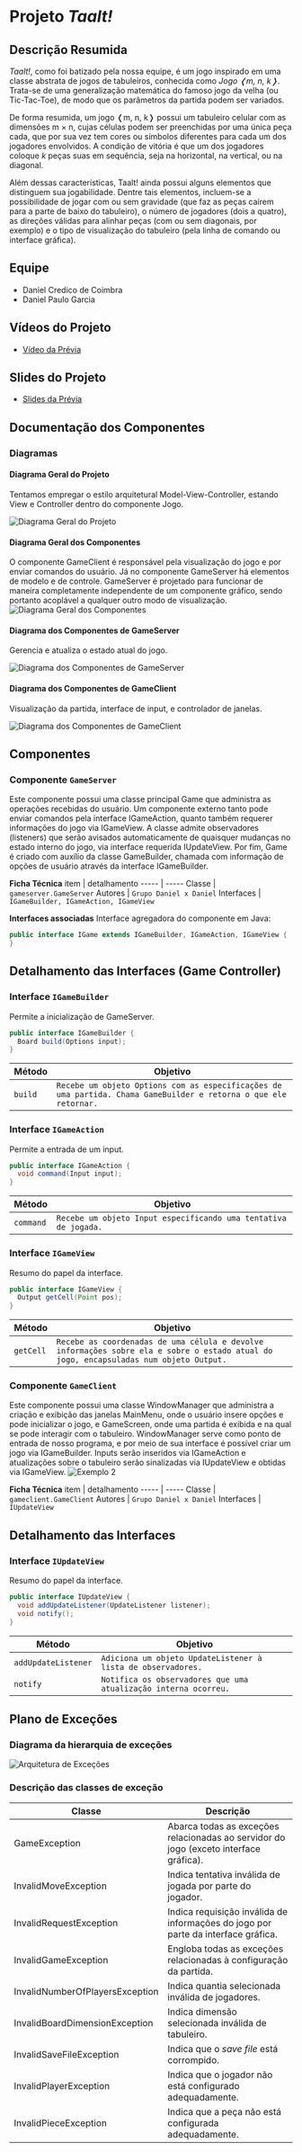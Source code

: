 # Projeto _Taalt!_

## Descrição Resumida

_Taalt!_, como foi batizado pela nossa equipe, é um jogo inspirado em uma classe abstrata de jogos de tabuleiros, conhecida como _Jogo ❬m, n, k❭_. Trata-se de uma generalização matemática do famoso jogo da velha (ou Tic-Tac-Toe), de modo que os parâmetros da partida podem ser variados.

De forma resumida, um jogo ❬m, n, k❭ possui um tabuleiro celular com as dimensões m × n, cujas células podem ser preenchidas por uma única peça cada, que por sua vez tem cores ou símbolos diferentes para cada um dos jogadores envolvidos. A condição de vitória é que um dos jogadores coloque *k* peças suas em sequência, seja na horizontal, na vertical, ou na diagonal.

Além dessas características, Taalt! ainda possui alguns elementos que distinguem sua jogabilidade. Dentre tais elementos, incluem-se a possibilidade de jogar com ou sem gravidade (que faz as peças caírem para a parte de baixo do tabuleiro), o número de jogadores (dois a quatro), as direções válidas para alinhar peças (com ou sem diagonais, por exemplo) e o tipo de visualização do tabuleiro (pela linha de comando ou interface gráfica).



## Equipe
* Daniel Credico de Coimbra
* Daniel Paulo Garcia


## Vídeos do Projeto
* [Vídeo da Prévia](assets/Prévia_Vídeo.mp4)


## Slides do Projeto
* [Slides da Prévia](assets/Prévia_Slides.pdf)



## Documentação dos Componentes

### Diagramas

#### Diagrama Geral do Projeto
Tentamos empregar o estilo arquitetural Model-View-Controller, estando View e Controller dentro do componente Jogo.

![Diagrama Geral do Projeto](assets/Arquitetura_Geral.png)

#### Diagrama Geral dos Componentes
O componente GameClient é responsável pela visualização do jogo e por enviar comandos do usuário. Já no componente GameServer há elementos de modelo e de controle. GameServer é projetado para funcionar de maneira completamente independente de um componente gráfico, sendo portanto acoplável a qualquer outro modo de visualização.
![Diagrama Geral dos Componentes](assets/Arquitetura_Componentes.png)

#### Diagrama dos Componentes de GameServer
Gerencia e atualiza o estado atual do jogo.

![Diagrama dos Componentes de GameServer](assets/Arquitetura_GameServer.png)

#### Diagrama dos Componentes de GameClient
Visualização da partida, interface de input, e controlador de janelas.

![Diagrama dos Componentes de GameClient](assets/Arquitetura_GameClient.png)



## Componentes

### Componente `GameServer`
Este componente possui uma classe principal Game que administra as operações recebidas do usuário. Um componente externo tanto pode enviar comandos pela interface IGameAction, quanto também requerer informações do jogo via IGameView. A classe admite observadores (listeners) que serão avisados automaticamente de quaisquer mudanças no estado interno do jogo, via interface requerida IUpdateView. Por fim, Game é criado com auxílio da classe GameBuilder, chamada com informação de opções de usuário através da interface IGameBuilder.

**Ficha Técnica**
item | detalhamento
----- | -----
Classe | `gameserver.GameServer`
Autores | `Grupo Daniel x Daniel`
Interfaces | `IGameBuilder, IGameAction, IGameView`

**Interfaces associadas**
Interface agregadora do componente em Java:
~~~java
public interface IGame extends IGameBuilder, IGameAction, IGameView {
}
~~~

## Detalhamento das Interfaces (Game Controller)
### Interface `IGameBuilder`
Permite a inicialização de GameServer.
~~~java
public interface IGameBuilder {
  Board build(Options input);
}
~~~
Método | Objetivo
-------| --------
`build` | `Recebe um objeto Options com as especificações de uma partida. Chama GameBuilder e retorna o que ele retornar.`

### Interface `IGameAction`
Permite a entrada de um input.
~~~java
public interface IGameAction {
  void command(Input input);
}
~~~
Método | Objetivo
-------| --------
`command` | `Recebe um objeto Input especificando uma tentativa de jogada.`

### Interface `IGameView`
Resumo do papel da interface.
~~~java
public interface IGameView {
  Output getCell(Point pos);
}
~~~
Método | Objetivo
-------| --------
`getCell` | `Recebe as coordenadas de uma célula e devolve informações sobre ela e sobre o estado atual do jogo, encapsuladas num objeto Output.`



### Componente `GameClient`
Este componente possui uma classe WindowManager que administra a criação e exibição das janelas MainMenu, onde o usuário insere opções e pode inicializar o jogo, e GameScreen, onde uma partida é exibida e na qual se pode interagir com o tabuleiro. WindowManager serve como ponto de entrada de nosso programa, e por meio de sua interface é possível criar um jogo via IGameBuilder. Inputs serão inseridos via IGameAction e atualizações sobre o tabuleiro serão sinalizadas via IUpdateView e obtidas via IGameView.
![Exemplo 2](assets/imagem)

**Ficha Técnica**
item | detalhamento
----- | -----
Classe | `gameclient.GameClient`
Autores | `Grupo Daniel x Daniel`
Interfaces | `IUpdateView`

## Detalhamento das Interfaces

### Interface `IUpdateView`
Resumo do papel da interface.
~~~java
public interface IUpdateView {
  void addUpdateListener(UpdateListener listener);
  void notify();
}
~~~
Método | Objetivo
-------| --------
`addUpdateListener` | `Adiciona um objeto UpdateListener à lista de observadores.`
`notify` | `Notifica os observadores que uma atualização interna ocorreu.`



## Plano de Exceções

### Diagrama da hierarquia de exceções
![Arquitetura de Exceções](assets/Arquitetura_Exceções.png)

### Descrição das classes de exceção
Classe | Descrição
----- | -----
GameException | Abarca todas as exceções relacionadas ao servidor do jogo (exceto interface gráfica).
InvalidMoveException | Indica tentativa inválida de jogada por parte do jogador.
InvalidRequestException | Indica requisição inválida de informações do jogo por parte da interface gráfica.
InvalidGameException | Engloba todas as exceções relacionadas à configuração da partida.
InvalidNumberOfPlayersException | Indica quantia selecionada inválida de jogadores.
InvalidBoardDimensionException | Indica dimensão selecionada inválida de tabuleiro.
InvalidSaveFileException | Indica que o _save file_ está corrompido.
InvalidPlayerException | Indica que o jogador não está configurado adequadamente.
InvalidPieceException | Indica que a peça não está configurada adequadamente.

